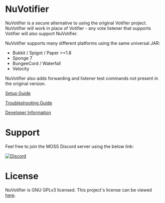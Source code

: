 # NuVotifier

NuVotifier is a secure alternative to using the original Votifier project.
NuVotifier will work in place of Votifier - any vote listener that supports
Votifier will also support NuVotifier.

NuVotifier supports many different platforms using the same universal JAR:

+ Bukkit / Spigot / Paper >=1.8
+ Sponge 7
+ BungeeCord / Waterfall
+ Velocity

NuVotifier also adds forwarding and listener test commands not present in the
original version.

[Setup Guide](https://github.com/NuVotifier/NuVotifier/wiki/Setup-Guide)

[Troubleshooting Guide](https://github.com/NuVotifier/NuVotifier/wiki/Troubleshooting-Guide)

[Developer Information](https://github.com/NuVotifier/NuVotifier/wiki/Developer-Documentation)

# Support

Feel free to join the MOSS Discord server using the below link:

[![Discord](https://discordapp.com/api/guilds/390942438061113344/widget.png?style=banner2)](https://discord.gg/anUtuAC)

# License

NuVotifier is GNU GPLv3 licensed. This project's license can be viewed [here](LICENSE).
